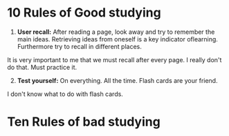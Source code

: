 # 10 Rules of Good studying # 

1. **User recall:** After reading a page, look away and try to remember the main ideas. Retrieving ideas from oneself is a key indicator oflearning. Furthermore try to recall in different places. 

 It is very important to me that we must recall after every page. I really don't do that. Must practice it.


2. **Test yourself:** On everything. All the time. Flash cards are your friend.

I don't know what to do with flash cards. 




# Ten Rules of bad studying #



